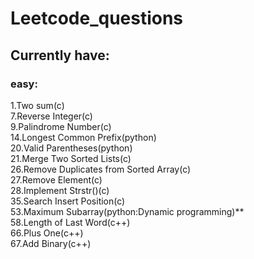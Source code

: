 # Leetcode_questions
 
## Currently have:
### easy:
1.Two sum(c)  
7.Reverse Integer(c)  
9.Palindrome Number(c)  
14.Longest Common Prefix(python)  
20.Valid Parentheses(python)  
21.Merge Two Sorted Lists(c)  
26.Remove Duplicates from Sorted Array(c)  
27.Remove Element(c)  
28.Implement Strstr()(c)  
35.Search Insert Position(c)  
53.Maximum Subarray(python:Dynamic programming)**  
58.Length of Last Word(c++)  
66.Plus One(c++)  
67.Add Binary(c++)  


